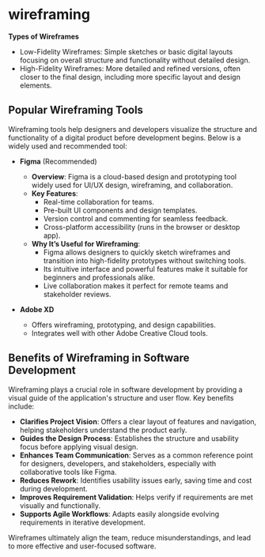 # wireframing

**Types of Wireframes**

- Low-Fidelity Wireframes: Simple sketches or basic digital layouts focusing on overall structure and functionality without detailed design.
- High-Fidelity Wireframes: More detailed and refined versions, often closer to the final design, including more specific layout and design elements.

## Popular Wireframing Tools

Wireframing tools help designers and developers visualize the structure and functionality of a digital product before development begins. Below is a widely used and recommended tool:

- **Figma** (Recommended)
  - **Overview**: Figma is a cloud-based design and prototyping tool widely used for UI/UX design, wireframing, and collaboration.
  - **Key Features**:
    - Real-time collaboration for teams.
    - Pre-built UI components and design templates.
    - Version control and commenting for seamless feedback.
    - Cross-platform accessibility (runs in the browser or desktop app).
  - **Why It’s Useful for Wireframing**:
    - Figma allows designers to quickly sketch wireframes and transition into high-fidelity prototypes without switching tools.
    - Its intuitive interface and powerful features make it suitable for beginners and professionals alike.
    - Live collaboration makes it perfect for remote teams and stakeholder reviews.

- **Adobe XD**
  - Offers wireframing, prototyping, and design capabilities.
  - Integrates well with other Adobe Creative Cloud tools.

## Benefits of Wireframing in Software Development

Wireframing plays a crucial role in software development by providing a visual guide of the application's structure and user flow. Key benefits include:

- **Clarifies Project Vision**: Offers a clear layout of features and navigation, helping stakeholders understand the product early.
- **Guides the Design Process**: Establishes the structure and usability focus before applying visual design.
- **Enhances Team Communication**: Serves as a common reference point for designers, developers, and stakeholders, especially with collaborative tools like Figma.
- **Reduces Rework**: Identifies usability issues early, saving time and cost during development.
- **Improves Requirement Validation**: Helps verify if requirements are met visually and functionally.
- **Supports Agile Workflows**: Adapts easily alongside evolving requirements in iterative development.

Wireframes ultimately align the team, reduce misunderstandings, and lead to more effective and user-focused software.
